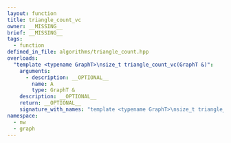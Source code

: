 ```yaml
---
layout: function
title: triangle_count_vc
owner: __MISSING__
brief: __MISSING__
tags:
  - function
defined_in_file: algorithms/triangle_count.hpp
overloads:
  "template <typename GraphT>\nsize_t triangle_count_vc(GraphT &)":
    arguments:
      - description: __OPTIONAL__
        name: A
        type: GraphT &
    description: __OPTIONAL__
    return: __OPTIONAL__
    signature_with_names: "template <typename GraphT>\nsize_t triangle_count_vc(GraphT & A)"
namespace:
  - nw
  - graph
---
```

